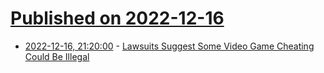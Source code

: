 # [Published on 2022-12-16](index.md)

* [2022-12-16, 21:20:00](https://games.slashdot.org/story/22/12/16/1627224/lawsuits-suggest-some-video-game-cheating-could-be-illegal?utm_source=rss1.0mainlinkanon&utm_medium=feed) - [Lawsuits Suggest Some Video Game Cheating Could Be Illegal](https://games.slashdot.org/story/22/12/16/1627224/lawsuits-suggest-some-video-game-cheating-could-be-illegal?utm_source=rss1.0mainlinkanon&utm_medium=feed)
